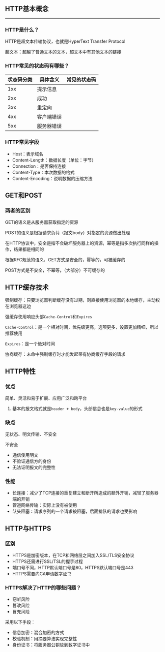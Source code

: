 ## HTTP基本概念

***

### HTTP是什么？

HTTP是超文本传输协议，也就是HyperText Transfer Protocol

超文本：超越了普通文本的文本，超文本中有其他文本的链接

### HTTP常见的状态码有哪些？

| 状态码分类 | 具体含义   | 常见的状态码 |
| ---------- | ---------- | ------------ |
| 1xx        | 提示信息   |              |
| 2xx        | 成功       |              |
| 3xx        | 重定向     |              |
| 4xx        | 客户端错误 |              |
| 5xx        | 服务器错误 |              |

###  HTTP常见字段

* Host：表示域名
* Content-Length：数据长度（单位：字节）
* Connection：是否保持连接
* Content-Type：本次数据的格式
* Content-Encoding：说明数据的压缩方法

## GET和POST

### 两者的区别

GET的语义是从服务器获取指定的资源

POST的语义是根据请求负荷（报文body）对指定的资源做出处理

在HTTP协议中，安全是指不会破坏服务器上的资源，幂等是指多次执行同样的操作，结果都是相同的

根据RFC规范的语义，GET方式是安全的，幂等的，可被缓存的

POST方式是不安全，不幂等，（大部分）不可缓存的

## HTTP缓存技术

强制缓存：只要浏览器判断缓存没有过期，则直接使用浏览器的本地缓存，主动权在浏览器这边

强缓存使用响应头部`Cache-Control`和`Expires`

`Cache-Control`：是一个相对时间，优先级更高，选项更多，设置更加精细，所以推荐使用

`Expires`：是一个绝对时间

协商缓存：未命中强制缓存时才能发起带有协商缓存字段的请求

## HTTP特性

### 优点

简单、灵活和易于扩展、应用广泛和跨平台

1. 基本的报文格式就是`header + body`，头部信息也是`key-value`的形式

### 缺点

无状态、明文传输、不安全

不安全

* 通信使用明文
* 不验证通信方的身份
* 无法证明报文的完整性

### 性能

* 长连接：减少了TCP连接的重复建立和断开所造成的额外开销，减轻了服务器端的开销
* 管道网络传输：实际上没有被使用
* 队头阻塞：请求序列的一个请求被阻塞，后面排队的请求也受影响

## HTTP与HTTPS

### 区别

* HTTPS是加密版本，在TCP和网络层之间加入SSL/TLS安全协议
* HTTPS还需进行SSL/TSL的握手过程
* 端口号不同，HTTP默认端口号是80，HTTPS默认端口号是443
* HTTPS需要向CA申请数字证书

### HTTPS解决了HTTP的哪些问题？

* 窃听风险
* 篡改风险
* 冒充风险

采用以下手段：

* 信息加密：混合加密的方式
* 校验机制：用摘要算法实现完整性
* 身份证书：将服务器公钥放到数字证书中

